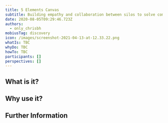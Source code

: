 ```yaml
---
title: 5 Elements Canvas
subtitle: Building empathy and collaboration between silos to solve complex problems.
date: 2020-08-05T09:29:46.723Z
authors:
  - only_chrisbh
mobiusTag: discovery
icon: /images/screenshot-2021-04-13-at-12.33.22.png
whatIs: TBC
whyDo: TBC
howTo: TBC
participants: []
perspectives: []
---
```

## What is it? 

## Why use it? 

## Further Information

